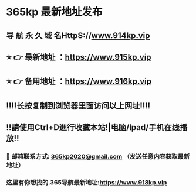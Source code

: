 # 365kp 最新地址发布 
## 导 航 永 久 域 名HttpS://www.914kp.vip
## ⭐️ 👉 最新地址 ：https://www.915kp.vip
## ⭐️ 👉 备用地址 ：https://www.916kp.vip
## ‼️‼️长按复制到浏览器里面访问以上网址‼️‼️
## ‼️請使用Ctrl+D進行收藏本站!|电脑/Ipad/手机在线播放‼️
### 📧 邮箱联系方式: 365kp2020@gmail.com （发送任意内容获取最新地址）
### 这里有你想找的.365导航最新地址:https://www.918kp.vip

